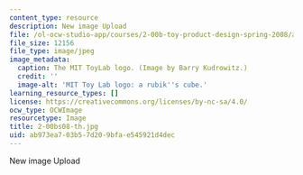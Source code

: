 ```yaml
---
content_type: resource
description: New image Upload
file: /ol-ocw-studio-app/courses/2-00b-toy-product-design-spring-2008/ab973ea703b57d209bfae545921d4dec_2-00bs08-th.jpg
file_size: 12156
file_type: image/jpeg
image_metadata:
  caption: The MIT ToyLab logo. (Image by Barry Kudrowitz.)
  credit: ''
  image-alt: 'MIT Toy Lab logo: a rubik''s cube.'
learning_resource_types: []
license: https://creativecommons.org/licenses/by-nc-sa/4.0/
ocw_type: OCWImage
resourcetype: Image
title: 2-00bs08-th.jpg
uid: ab973ea7-03b5-7d20-9bfa-e545921d4dec
---
```

New image Upload